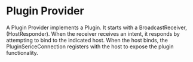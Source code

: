 # Plugin Provider
A Plugin Provider implements a Plugin. It starts with a BroadcastReceiver, (HostResponder). When the
receiver receives an intent, it responds by attempting to bind to the indicated host. When the host
binds, the PluginSericeConnection registers with the host to expose the plugin functionality.
